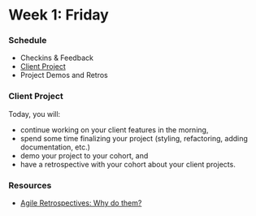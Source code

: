 # Week 1: Friday

### Schedule

- Checkins & Feedback
- [Client Project](../../../../client-project-challenge)
- Project Demos and Retros

### Client Project

Today, you will:
- continue working on your client features in the morning,
- spend some time finalizing your project (styling, refactoring, adding documentation, etc.)
- demo your project to your cohort, and
- have a retrospective with your cohort about your client projects.

### Resources

- [Agile Retrospectives: Why do them?](https://medium.com/@benlinders/agile-retrospectives-why-do-them-2f9ba6a7ae32)
